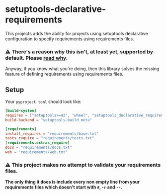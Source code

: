 # setuptools-declarative-requirements

This projects adds the ability for projects using setuptools declarative configuration
to specify requirements using requirements files.

### ⚠ **There's a reason why this isn't, at least yet, supported by default. Please [read why](https://github.com/pypa/setuptools/issues/1951).**

Anyway, if you know what you're doing, then this library solves the missing feature of defining requirements using requirements files.

## Setup
Your ``pyproject.toml`` should look like:

```toml
[build-system]
requires = ["setuptools>=42", "wheel", "setuptools_declarative_requirements"]
build-backend = "setuptools.build_meta"

[requirements]
install_requires = "requirements/base.txt"
tests_require = "requirements/tests.txt"
[requirements.extras_require]
docs = "requirements/docs.txt"
web = "requirements/web.txt"
```

### ⚠ This project makes no attempt to validate your requirements files.
**The only thing it does is include every non empty line from your requirements files which doesn't start with `#`, `-r` and `--`.**
